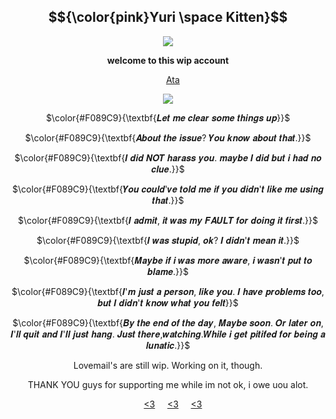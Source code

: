 <div align="center">

## $${\color{pink}Yuri \space Kitten}$$

<img src="https://github.com/user-attachments/assets/4f422203-eb03-4b28-a0bb-bfc067da1387" />
</p>

</p>

**welcome to this wip account**

&nbsp;&nbsp;&nbsp; [Ata](https://forevermortal.atabook.org/)

<img src="https://github.com/user-attachments/assets/f25fadf8-9244-487c-8e45-8646cc9961c0" />
</p>

 $\color{#F089C9}{\textbf{𝑳𝒆𝒕 𝒎𝒆 𝒄𝒍𝒆𝒂𝒓 𝒔𝒐𝒎𝒆 𝒕𝒉𝒊𝒏𝒈𝒔 𝒖𝒑}}$
 
 $\color{#F089C9}{\textbf{𝑨𝒃𝒐𝒖𝒕 𝒕𝒉𝒆 𝒊𝒔𝒔𝒖𝒆? 𝒀𝒐𝒖 𝒌𝒏𝒐𝒘 𝒂𝒃𝒐𝒖𝒕 𝒕𝒉𝒂𝒕.}}$
 
 $\color{#F089C9}{\textbf{𝑰 𝒅𝒊𝒅 𝑵𝑶𝑻 𝒉𝒂𝒓𝒂𝒔𝒔 𝒚𝒐𝒖. 𝒎𝒂𝒚𝒃𝒆 𝑰 𝒅𝒊𝒅 𝒃𝒖𝒕 𝒊 𝒉𝒂𝒅 𝒏𝒐 𝒄𝒍𝒖𝒆.}}$

 $\color{#F089C9}{\textbf{𝒀𝒐𝒖 𝒄𝒐𝒖𝒍𝒅'𝒗𝒆 𝒕𝒐𝒍𝒅 𝒎𝒆 𝒊𝒇 𝒚𝒐𝒖 𝒅𝒊𝒅𝒏'𝒕 𝒍𝒊𝒌𝒆 𝒎𝒆 𝒖𝒔𝒊𝒏𝒈 𝒕𝒉𝒂𝒕.}}$

 $\color{#F089C9}{\textbf{𝑰 𝒂𝒅𝒎𝒊𝒕, 𝒊𝒕 𝒘𝒂𝒔 𝒎𝒚 𝑭𝑨𝑼𝑳𝑻 𝒇𝒐𝒓 𝒅𝒐𝒊𝒏𝒈 𝒊𝒕 𝒇𝒊𝒓𝒔𝒕.}}$

 $\color{#F089C9}{\textbf{𝑰 𝒘𝒂𝒔 𝒔𝒕𝒖𝒑𝒊𝒅, 𝒐𝒌? 𝑰 𝒅𝒊𝒅𝒏'𝒕 𝒎𝒆𝒂𝒏 𝒊𝒕.}}$

 $\color{#F089C9}{\textbf{𝑴𝒂𝒚𝒃𝒆 𝒊𝒇 𝒊 𝒘𝒂𝒔 𝒎𝒐𝒓𝒆 𝒂𝒘𝒂𝒓𝒆, 𝒊 𝒘𝒂𝒔𝒏'𝒕 𝒑𝒖𝒕 𝒕𝒐 𝒃𝒍𝒂𝒎𝒆.}}$ 
 
 $\color{#F089C9}{\textbf{𝑰'𝒎 𝒋𝒖𝒔𝒕 𝒂 𝒑𝒆𝒓𝒔𝒐𝒏, 𝒍𝒊𝒌𝒆 𝒚𝒐𝒖. 𝑰 𝒉𝒂𝒗𝒆 𝒑𝒓𝒐𝒃𝒍𝒆𝒎𝒔 𝒕𝒐𝒐, 𝒃𝒖𝒕 𝑰 𝒅𝒊𝒅𝒏'𝒕 𝒌𝒏𝒐𝒘 𝒘𝒉𝒂𝒕 𝒚𝒐𝒖 𝒇𝒆𝒍𝒕}}$
 
 $\color{#F089C9}{\textbf{𝑩𝒚 𝒕𝒉𝒆 𝒆𝒏𝒅 𝒐𝒇 𝒕𝒉𝒆 𝒅𝒂𝒚, 𝑴𝒂𝒚𝒃𝒆 𝒔𝒐𝒐𝒏. 𝑶𝒓 𝒍𝒂𝒕𝒆𝒓 𝒐𝒏, 𝑰'𝒍𝒍 𝒒𝒖𝒊𝒕 𝒂𝒏𝒅 𝑰'𝒍𝒍 𝒋𝒖𝒔𝒕 𝒉𝒂𝒏𝒈. 𝑱𝒖𝒔𝒕 𝒕𝒉𝒆𝒓𝒆,𝒘𝒂𝒕𝒄𝒉𝒊𝒏𝒈.𝑾𝒉𝒊𝒍𝒆 𝒊 𝒈𝒆𝒕 𝒑𝒊𝒕𝒊𝒇𝒆𝒅 𝒇𝒐𝒓 𝒃𝒆𝒊𝒏𝒈 𝒂 𝒍𝒖𝒏𝒂𝒕𝒊𝒄.}}$

  </p>
 Lovemail's are still wip. Working on it, though.
 </p>
THANK YOU guys for supporting me while im not ok, i owe uou alot.

&nbsp;&nbsp;&nbsp; [<3](https://github.com/yyoshidaa)
&nbsp;&nbsp;&nbsp; [<3](https://github.com/yurivampire)
&nbsp;&nbsp;&nbsp; [<3](https://github.com/Casyuce)

